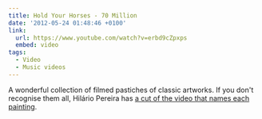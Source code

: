 ```yaml
---
title: Hold Your Horses - 70 Million
date: '2012-05-24 01:48:46 +0100'
link:
  url: https://www.youtube.com/watch?v=erbd9cZpxps
  embed: video
tags:
  - Video
  - Music videos
---
```

A wonderful collection of filmed pastiches of classic artworks. If you don't recognise them all, Hilário Pereira has [a cut of the video that names each painting][1].

[1]: https://www.youtube.com/watch?v=x2UbD4ol44k
